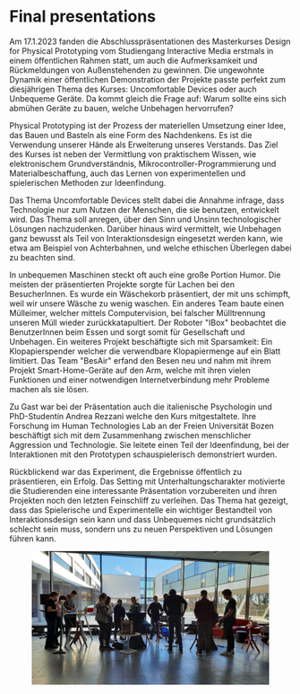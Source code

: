# Final presentations

Am 17.1.2023 fanden die Abschlusspräsentationen des Masterkurses Design for Physical Prototyping vom Studiengang Interactive Media erstmals in einem öffentlichen Rahmen statt, um auch die Aufmerksamkeit und Rückmeldungen von Außenstehenden zu gewinnen. Die ungewohnte Dynamik einer öffentlichen Demonstration der Projekte passte perfekt zum diesjährigen Thema des Kurses: Uncomfortable Devices oder auch Unbequeme Geräte. Da kommt gleich die Frage auf: Warum sollte eins sich abmühen Geräte zu bauen, welche Unbehagen hervorrufen?

Physical Prototyping ist der Prozess der materiellen Umsetzung einer Idee, das Bauen und Basteln als eine Form des Nachdenkens. Es ist die Verwendung unserer Hände als Erweiterung unseres Verstands. Das Ziel des Kurses ist neben der Vermittlung von praktischem Wissen, wie elektronischem Grundverständnis, Mikrocontroller-Programmierung und Materialbeschaffung, auch das Lernen von experimentellen und spielerischen Methoden zur Ideenfindung.

Das Thema Uncomfortable Devices stellt dabei die Annahme infrage, dass Technologie nur zum Nutzen der Menschen, die sie benutzen, entwickelt wird. Das Thema soll anregen, über den Sinn und Unsinn technologischer Lösungen nachzudenken. Darüber hinaus wird vermittelt, wie Unbehagen ganz bewusst als Teil von Interaktionsdesign eingesetzt werden kann, wie etwa am Beispiel von Achterbahnen, und welche ethischen Überlegen dabei zu beachten sind.

In unbequemen Maschinen steckt oft auch eine große Portion Humor. Die meisten der präsentierten Projekte sorgte für Lachen bei den BesucherInnen. Es wurde ein Wäschekorb präsentiert, der mit uns schimpft, weil wir unsere Wäsche zu wenig waschen. Ein anderes Team baute einen Mülleimer, welcher mittels Computervision, bei falscher Mülltrennung unseren Müll wieder zurückkatapultiert. Der Roboter "IBox" beobachtet die BenutzerInnen beim Essen und sorgt somit für Gesellschaft und Unbehagen. Ein weiteres Projekt beschäftigte sich mit Sparsamkeit: Ein Klopapierspender welcher die verwendbare Klopapiermenge auf ein Blatt limitiert. Das Team "BesAir" erfand den Besen neu und nahm mit ihrem Projekt Smart-Home-Geräte auf den Arm, welche mit ihren vielen Funktionen und einer notwendigen Internetverbindung mehr Probleme machen als sie lösen.

Zu Gast war bei der Präsentation auch die italienische Psychologin und PhD-Studentin Andrea Rezzani welche den Kurs mitgestaltete. Ihre Forschung im Human Technologies Lab an der Freien Universität Bozen beschäftigt sich mit dem Zusammenhang zwischen menschlicher Aggression und Technologie. Sie leitete einen Teil der Ideenfindung, bei der Interaktionen mit den Prototypen schauspielerisch demonstriert wurden.

Rückblickend war das Experiment, die Ergebnisse öffentlich zu präsentieren, ein Erfolg. Das Setting mit Unterhaltungscharakter motivierte die Studierenden eine interessante Präsentation vorzubereiten und ihren Projekten noch den letzten Feinschliff zu verleihen. Das Thema hat gezeigt, dass das Spielerische und Experimentelle ein wichtiger Bestandteil von Interaktionsdesign sein kann und dass Unbequemes nicht grundsätzlich schlecht sein muss, sondern uns zu neuen Perspektiven und Lösungen führen kann.

<figure><img src="../../.gitbook/assets/20230117_104949.jpg" alt=""><figcaption></figcaption></figure>
